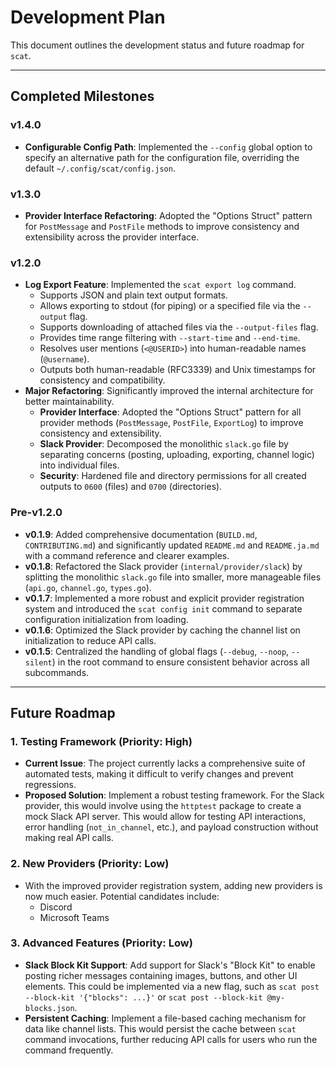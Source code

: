 # Development Plan

This document outlines the development status and future roadmap for `scat`.

---

## Completed Milestones

### v1.4.0

-   **Configurable Config Path**: Implemented the `--config` global option to specify an alternative path for the configuration file, overriding the default `~/.config/scat/config.json`.

### v1.3.0

-   **Provider Interface Refactoring**: Adopted the "Options Struct" pattern for `PostMessage` and `PostFile` methods to improve consistency and extensibility across the provider interface.

### v1.2.0

-   **Log Export Feature**: Implemented the `scat export log` command.
    -   Supports JSON and plain text output formats.
    -   Allows exporting to stdout (for piping) or a specified file via the `--output` flag.
    -   Supports downloading of attached files via the `--output-files` flag.
    -   Provides time range filtering with `--start-time` and `--end-time`.
    -   Resolves user mentions (`<@USERID>`) into human-readable names (`@username`).
    -   Outputs both human-readable (RFC3339) and Unix timestamps for consistency and compatibility.
-   **Major Refactoring**: Significantly improved the internal architecture for better maintainability.
    -   **Provider Interface**: Adopted the "Options Struct" pattern for all provider methods (`PostMessage`, `PostFile`, `ExportLog`) to improve consistency and extensibility.
    -   **Slack Provider**: Decomposed the monolithic `slack.go` file by separating concerns (posting, uploading, exporting, channel logic) into individual files.
    -   **Security**: Hardened file and directory permissions for all created outputs to `0600` (files) and `0700` (directories).

### Pre-v1.2.0

-   **v0.1.9**: Added comprehensive documentation (`BUILD.md`, `CONTRIBUTING.md`) and significantly updated `README.md` and `README.ja.md` with a command reference and clearer examples.
-   **v0.1.8**: Refactored the Slack provider (`internal/provider/slack`) by splitting the monolithic `slack.go` file into smaller, more manageable files (`api.go`, `channel.go`, `types.go`).
-   **v0.1.7**: Implemented a more robust and explicit provider registration system and introduced the `scat config init` command to separate configuration initialization from loading.
-   **v0.1.6**: Optimized the Slack provider by caching the channel list on initialization to reduce API calls.
-   **v0.1.5**: Centralized the handling of global flags (`--debug`, `--noop`, `--silent`) in the root command to ensure consistent behavior across all subcommands.

---

## Future Roadmap

### 1. Testing Framework (Priority: High)

-   **Current Issue**: The project currently lacks a comprehensive suite of automated tests, making it difficult to verify changes and prevent regressions.
-   **Proposed Solution**: Implement a robust testing framework. For the Slack provider, this would involve using the `httptest` package to create a mock Slack API server. This would allow for testing API interactions, error handling (`not_in_channel`, etc.), and payload construction without making real API calls.

### 2. New Providers (Priority: Low)

-   With the improved provider registration system, adding new providers is now much easier. Potential candidates include:
    -   Discord
    -   Microsoft Teams

### 3. Advanced Features (Priority: Low)

-   **Slack Block Kit Support**: Add support for Slack's "Block Kit" to enable posting richer messages containing images, buttons, and other UI elements. This could be implemented via a new flag, such as `scat post --block-kit '{"blocks": ...}'` or `scat post --block-kit @my-blocks.json`.
-   **Persistent Caching**: Implement a file-based caching mechanism for data like channel lists. This would persist the cache between `scat` command invocations, further reducing API calls for users who run the command frequently.